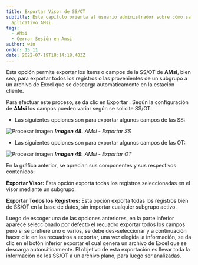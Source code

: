 ```yaml
---
title: Exportar Visor de SS/OT
subtitle: Este capítulo orienta al usuario administrador sobre cómo salir del
  aplicativo AMsi.
tags:
  - AMsi
  - Cerrar Sesión en Amsi
author: win
order: 15_11
date: 2022-07-19T18:14:18.403Z
---
```

Esta opción permite exportar los ítems o campos de la SS/OT de **AMsi**, bien sea, para exportar todos los registros o las provenientes de un subgrupo a un archivo de Excel que se descarga automáticamente en la estación cliente.

Para efectuar este proceso, se da clic en Exportar <span class="mdi mdi-download"></span>. Según la configuración de **AMsi** los campos pueden variar según se solicite SS/OT.

- Las siguientes opciones son para exportar algunos campos de las SS:

![Procesar imagen](https://ayuda.winsoftware.com.co/assets/images/cap12/chp12_img47.png)
_**Imagen 48.** AMsi - Exportar SS_

- Las siguientes opciones son para exportar algunos campos de las OT:

![Procesar imagen](https://ayuda.winsoftware.com.co/assets/images/cap12/chp12_img48.png)
_**Imagen 49.** AMsi - Exportar OT_


En la gráfica anterior, se aprecian sus componentes y sus respectivos contenidos:

**Exportar Visor:** Esta opción exporta todas los registros seleccionadas en el visor mediante un subgrupo.

**Exportar Todos los Registros:** Esta opción exporta todas los registros bien de SS/OT en la base de datos, sin importar cualquier subgrupo activo.

Luego de escoger una de las opciones anteriores, en la parte inferior aparece seleccionado por defecto el recuadro <a class="btn white"><span class="mdi mdi-checkbox-blank-outline"></span> exportar todos los campos</a> pero si se prefiere uno o varios, se debe des-seleccionar y a continuación hacer clic en los recuadros a exportar, una vez elegida la información, se da clic en el botón inferior <a class="btn white">exportar</a> el cual genera un archivo de Excel que se descarga automáticamente. El objetivo de esta exportación es llevar toda la información de los SS/OT a un archivo plano, para luego ser analizadas.
